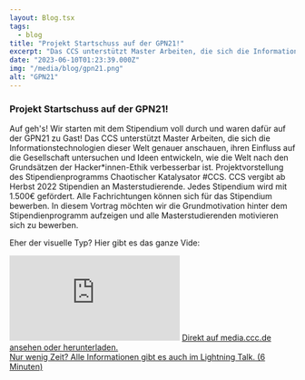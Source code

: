 ```yaml
---
layout: Blog.tsx
tags:
  - blog
title: "Projekt Startschuss auf der GPN21!"
excerpt: "Das CCS unterstützt Master Arbeiten, die sich die Informationstechnologien dieser Welt genauer anschauen, ihren Einfluss auf die Gesellschaft untersuchen und Ideen entwickeln, wie die Welt nach den Grundsätzen der Hacker*innen-Ethik verbesserbar ist. Projektvorstellung des Stipendienprogramms ..."
date: "2023-06-10T01:23:39.000Z"
img: "/media/blog/gpn21.png"
alt: "GPN21"
---
```


<h3 id="gpn21-video">Projekt Startschuss auf der GPN21!</h3>

Auf geh's! Wir starten mit dem Stipendium voll durch und waren dafür auf der GPN21 zu Gast!
Das CCS unterstützt Master Arbeiten, die sich die Informationstechnologien dieser Welt genauer anschauen, ihren Einfluss auf die Gesellschaft untersuchen und Ideen entwickeln, wie die Welt nach den Grundsätzen der Hacker\*innen-Ethik verbesserbar ist.
Projektvorstellung des Stipendienprogramms Chaotischer Katalysator #CCS. CCS vergibt ab Herbst 2022 Stipendien an Masterstudierende. Jedes Stipendium wird mit 1.500€ gefördert. Alle Fachrichtungen können sich für das Stipendium bewerben.
In diesem Vortrag möchten wir die Grundmotivation hinter dem Stipendienprogramm aufzeigen und alle Masterstudierenden motivieren sich zu bewerben.

Eher der visuelle Typ? Hier gibt es das ganze Vide:

<iframe class="gpn21-video" src="https://media.ccc.de/v/gpn21-176-ccs-chaotischer-catalysator-stipendien/oembed" frameborder="0" allowfullscreen></iframe>
<a href="https://media.ccc.de/v/gpn21-176-ccs-chaotischer-catalysator-stipendien">Direkt auf media.ccc.de ansehen oder herunterladen.</a><br/>
<a href="https://media.ccc.de/v/camp2023-57134-chaotischer_catalysator_stipendien">Nur wenig Zeit? Alle Informationen gibt es auch im Lightning Talk. (6 Minuten)</a>
